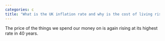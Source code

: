```yaml
---
categories: c
title: "What is the UK inflation rate and why is the cost of living rising"
---
```

The price of the things we spend our money on is again rising at its highest rate in 40 years.